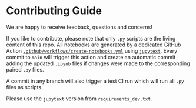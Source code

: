 # Contributing Guide

We are happy to receive feedback, questions and concerns!

If you like to contribute, please note that only `.py` scripts are the living
content of this repo. All notebooks are generated by a dedicated GitHub Action
[`.github/workflows/create-notebooks.yml`](.github/workflows/create-notebooks.yml)
using [`jupytext`](https://jupytext.readthedocs.io). Every commit to `main`
will trigger this action and create an automatic commit adding the updated
`.ipynb` files if changes were made to the corresponding paired `.py` files.

A commit in any branch will also trigger a test CI run which will run all `.py`
files as scripts.

Please use the `jupytext` version from `requirements_dev.txt`.

